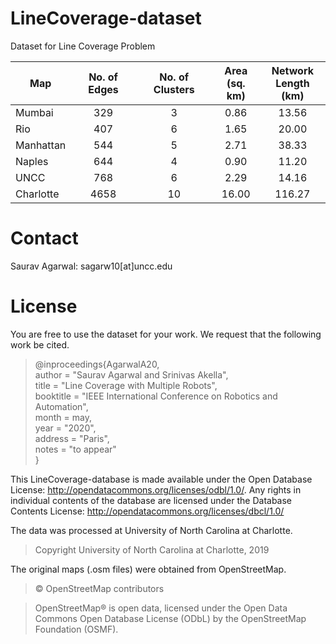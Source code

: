 # LineCoverage-dataset
Dataset for Line Coverage Problem

| Map       | No. of Edges | No. of Clusters | Area<br />(sq. km) | Network<br />Length (km) |
| --------- | :----------: | :-------------: | :----------------: | :----------------------: |
| Mumbai    |     329      |        3        |        0.86        |          13.56           |
| Rio       |     407      |        6        |        1.65        |          20.00           |
| Manhattan |     544      |        5        |        2.71        |          38.33           |
| Naples    |     644      |        4        |        0.90        |          11.20           |
| UNCC      |     768      |        6        |        2.29        |          14.16           |
| Charlotte |     4658     |       10        |       16.00        |          116.27          |

# Contact
Saurav Agarwal: sagarw10[at]uncc.edu

# License
You are free to use the dataset for your work. We request that the following work be cited.

> @inproceedings{AgarwalA20,<br/>
> 	author = "Saurav Agarwal and Srinivas Akella",<br/>
> 	title = "Line Coverage with Multiple Robots",<br/>
> 	booktitle = "IEEE International Conference on Robotics and Automation",<br/>
> 	month = may,<br/>
> 	year = "2020",<br/>
> 	address = "Paris",<br/>
> 	notes = "to appear"<br/>
> }

This LineCoverage-database is made available under the Open Database License: http://opendatacommons.org/licenses/odbl/1.0/. Any rights in individual contents of the database are licensed under the Database Contents License: http://opendatacommons.org/licenses/dbcl/1.0/


The data was processed at University of North Carolina at Charlotte.
> Copyright University of North Carolina at Charlotte, 2019

The original maps (.osm files) were obtained from OpenStreetMap.
> © OpenStreetMap contributors

> OpenStreetMap® is open data, licensed under the Open Data Commons Open Database License (ODbL) by the OpenStreetMap Foundation (OSMF). 



